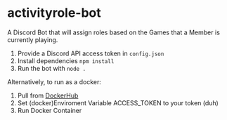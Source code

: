 # activityrole-bot
A Discord Bot that will assign roles based on the Games that a Member is currently playing.

1. Provide a Discord API access token in `config.json`
2. Install dependencies `npm install`
3. Run the bot with `node .`

Alternatively, to run as a docker:
1. Pull from [DockerHub](https://hub.docker.com/r/drkslv/activityrole-bot)
2. Set (docker)Enviroment Variable ACCESS_TOKEN to your token (duh)
3. Run Docker Container
